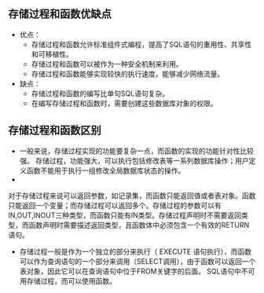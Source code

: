 ## 存储过程和函数优缺点

- 优点：
    - 存储过程和函数允许标准组件式编程，提高了SQL语句的重用性、共享性和可移植性。
    - 存储过程和函数可以被作为一种安全机制来利用。
    - 存储过程和函数能够实现较快的执行速度，能够减少网络流量。
- 缺点：
    - 存储过程和函数的编写比单句SQL语句复杂。
    - 在编写存储过程和函数时，需要创建这些数据库对象的权限。

## 存储过程和函数区别

- 一般来说，存储过程实现的功能要复杂一点，而函数的实现的功能针对性比较强。 存储过程，功能强大，可以执行包括修改表等一系列数据库操作；用户定义函数不能用于执行一组修改全局数据库状态的操作。
-
对于存储过程来说可以返回参数，如记录集，而函数只能返回值或者表对象。函数只能返回一个变量；而存储过程可以返回多个。存储过程的参数可以有IN,OUT,INOUT三种类型，而函数只能有IN类型。存储过程声明时不需要返回类型，而函数声明时需要描述返回类型，且函数体中必须包含一个有效的RETURN语句。
- 存储过程一般是作为一个独立的部分来执行（ EXECUTE 语句执行），而函数可以作为查询语句的一个部分来调用（SELECT调用），由于函数可以返回一个表对象，因此它可以在查询语句中位于FROM关键字的后面。
  SQL语句中不可用存储过程，而可以使用函数。